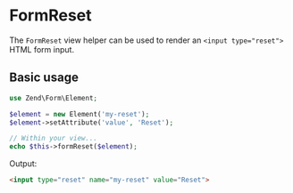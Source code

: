 # FormReset

The `FormReset` view helper can be used to render an `<input type="reset">` HTML
form input.

## Basic usage

```php
use Zend\Form\Element;

$element = new Element('my-reset');
$element->setAttribute('value', 'Reset');

// Within your view...
echo $this->formReset($element);
```

Output:

```html
<input type="reset" name="my-reset" value="Reset">
```
